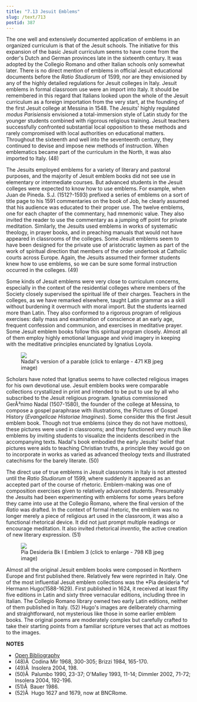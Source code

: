 ```yaml
---
title: "7.13 Jesuit Emblems"
slug: /text/713
postid: 387
---
```

The one well and extensively documented application of emblems in an organized curriculum is that of the Jesuit schools. The initiative for this expansion of the basic Jesuit curriculum seems to have come from the order's Dutch and German provinces late in the sixteenth century. It was adopted by the Collegio Romano and other Italian schools only somewhat later. There is no direct mention of emblems in official Jesuit educational documents before the *Ratio Studiorum* of 1599, nor are they envisioned by any of the highly detailed regulations for Jesuit colleges in Italy. Jesuit emblems in formal classroom use were an import into Italy. It should be remembered in this regard that Italians looked upon the whole of the Jesuit curriculum as a foreign importation from the very start, at the founding of the first Jesuit college at Messina in 1548. The Jesuits' highly regulated *modus Parisiensis* envisioned a total-immersion style of Latin study for the younger students combined with rigorous religious training. Jesuit teachers successfully confronted substantial local opposition to these methods and rarely compromised with local authorities on educational matters. Throughout the sixteenth and well into the seventeenth century, they continued to devise and impose new methods of instruction. When emblematics became part of the curriculum in the North, it was also imported to Italy. (48)

The Jesuits employed emblems for a variety of literary and pastoral purposes, and the majority of Jesuit emblem books did not see use in elementary or intermediate courses. But advanced students in the Jesuit colleges were expected to know how to use emblems. For example, when Juan de Pineda. S.J. (1512?-1593) prefixed a series of emblems on a sort of title page to his 1591 commentaries on the book of Job, he clearly assumed that his audience was educated to their proper use. The twelve emblems, one for each chapter of the commentary, had mnemonic value. They also invited the reader to use the commentary as a jumping off point for private meditation. Similarly, the Jesuits used emblems in works of systematic theology, in prayer books, and in preaching manuals that would not have appeared in classrooms of the colleges. Some Jesuit emblems seem to have been designed for the private use of aristocratic laymen as part of the work of spiritual direction that members of the order undertook at Catholic courts across Europe. Again, the Jesuits assumed their former students knew how to use emblems, so we can be sure some formal instruction occurred in the colleges. (49)

Some kinds of Jesuit emblems were very close to curriculum concerns, especially in the context of the residential colleges where members of the Society closely supervised the spiritual life of their charges. Teachers in the colleges, as we have remarked elsewhere, taught Latin grammar as a skill without burdening it overmuch with moral import. But the students learned more than Latin. They also conformed to a rigorous program of religious exercises: daily mass and examination of conscience at an early age, frequent confession and communion, and exercises in meditative prayer. Some Jesuit emblem books follow this spiritual program closely. Almost all of them employ highly emotional language and vivid imagery in keeping with the meditative principles enunciated by Ignatius Loyola.
<p style="text-align: center;"></p>


<figure class="mkdn-figure">
    <div onClick="createLightbox('/images_full//7.00_Chapter_Seven/HFS_014.04.jpg')" data="/images_full/0.00_Introduction/Wing-ZP-535.D175Negrotitle.jpg" class="mkdn-image-link" id="lbimage">
    <img class="mkdn-image" src="/images_full//7.00_Chapter_Seven/HFS_014.04.jpg" />
    <figcaption class="mkdn-figcaption">Nadal's version of a parable (click to enlarge - 471 KB jpeg image)</figcaption>
    </div>
</figure>

Scholars have noted that Ignatius seems to have collected religious images for his own devotional use. Jesuit emblem books were comparable collections crystallized in print and intended to be put to use by all who subscribed to the Jesuit religious program. Ignatius commissioned GerÃ³nimo Nadal (1507-1580), the founder of the college at Messina, to compose a gospel paraphrase with illustrations, the Pictures of Gospel History (*Evangelicae Historiae Imagines*). Some consider this the first Jesuit emblem book. Though not true emblems (since they do not have mottoes), these pictures were used in classrooms; and they functioned very much like emblems by inviting students to visualize the incidents described in the accompanying texts. Nadal's book embodied the early Jesuits' belief that pictures were aids to teaching Christian truths, a principle they would go on to incorporate in works as varied as advanced theology texts and illustrated catechisms for the barely literate. (50)

The direct use of true emblems in Jesuit classrooms in Italy is not attested until the *Ratio Studiorum* of 1599, where suddenly it appeared as an accepted part of the course of rhetoric. Emblem-making was one of composition exercises given to relatively advanced students. Presumably the Jesuits had been experimenting with emblems for some years before they came into use at the Collegio Romano, where the final version of the *Ratio* was drafted. In the context of formal rhetoric, the emblem was no longer merely a piece of religious art used in the classroom, it was also a functional rhetorical device. It did not just prompt multiple readings or encourage meditation. It also invited rhetorical *inventio*, the active creation of new literary expression. (51)
<p style="text-align: center;"></p>


<figure class="mkdn-figure">
    <div onClick="createLightbox('/images_full//7.00_Chapter_Seven/HFS_011.08.jpg')" data="/images_full/0.00_Introduction/Wing-ZP-535.D175Negrotitle.jpg" class="mkdn-image-link" id="lbimage">
    <img class="mkdn-image" src="/images_full//7.00_Chapter_Seven/HFS_011.08.jpg" />
    <figcaption class="mkdn-figcaption">Pia Desideria Bk I Emblem 3 (click to enlarge - 798 KB jpeg image)</figcaption>
    </div>
</figure>

Almost all the original Jesuit emblem books were composed in Northern Europe and first published there. Relatively few were reprinted in Italy. One of the most influential Jesuit emblem collections was the *Pia desideria *of Hermann Hugo(1588-1629). First published in 1624, it received at least fifty five editions in Latin and sixty three vernacular editions, including three in Italian. The Collegio Romano library owned two early Latin editions, neither of them published in Italy. (52) Hugo's images are deliberately charming and straightforward, not mysterious like those in some earlier emblem books. The original poems are moderately complex but carefully crafted to take their starting points from a familiar scripture verses that act as mottoes to the images.

**NOTES**
* [Open Bibliography](/bibliography.pdf)
* (48)Â  Codina Mir 1968, 300-305; Brizzi 1984, 165-170.
* (49)Â  Insolera 2004, 198.
* (50)Â  Palumbo 1990, 23-37; O'Malley 1993, 11-14; Dimmler 2002, 71-72; Insolera 2004, 192-196.
* (51)Â  Bauer 1986.
* (52)Â  Hugo 1627 and 1679, now at BNCRome.
